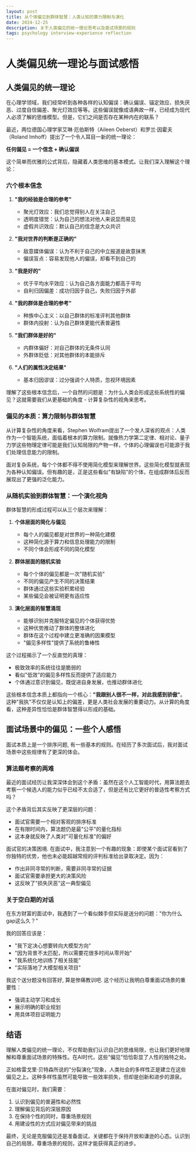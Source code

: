 ```yaml
---
layout: post
title: 从个体偏见到群体智慧：人类认知的算力限制与演化
date: 2024-12-25
description: 关于人类偏见的统一理论思考以及面试场景的规则
tags: psychology interview-experience reflection
---
```


# 人类偏见统一理论与面试感悟

## 人类偏见的统一理论

在心理学领域，我们经常听到各种各样的认知偏误：确认偏误、锚定效应、损失厌恶、过度自信偏差、聚光灯效应等等。这些偏误就像成语典故一样，已经成为现代人必须了解的思维模型。但是，它们之间是否存在某种内在的联系？

最近，两位德国心理学家艾琳·厄伯斯特（Aileen Oeberst）和罗兰·因霍夫（Roland Imhoff）提出了一个令人耳目一新的统一理论：

**任何偏见 = 一个信念 + 确认偏误**

这个简单而优雅的公式背后，隐藏着人类思维的基本模式。让我们深入理解这个理论：

### 六个根本信念

1. **"我的经验是合理的参考"**

   - 聚光灯效应：我们总觉得别人在关注自己
   - 透明度错觉：认为自己的想法对他人来说显而易见
   - 虚假共识效应：默认自己的信念是大众共识

2. **"我对世界的判断是正确的"**

   - 敌意媒体偏误：认为不利于自己的中立报道是故意抹黑
   - 偏误盲点：容易发现他人的偏误，却看不到自己的

3. **"我是好的"**

   - 优于平均水平效应：认为自己各方面能力都高于平均
   - 自利归因偏差：成功归因于自己，失败归因于外部

4. **"我的群体是合理的参考"**

   - 种族中心主义：以自己群体的标准评判其他群体
   - 群体内投射：认为自己群体更能代表普遍性

5. **"我们群体是好的"**

   - 内群体偏好：对自己群体的无条件认同
   - 外群体贬低：对其他群体的本能排斥

6. **"人们的属性决定结果"**
   - 基本归因谬误：过分强调个人特质，忽视环境因素

理解了这些根本信念后，一个自然的问题是：为什么人类会形成这些系统性的偏见？这就需要我们从更基础的角度 - 计算复杂性的视角来思考。

### 偏见的本质：算力限制与群体智慧

从计算复杂性的角度来看，Stephen Wolfram提出了一个发人深省的观点：人类作为一个智能系统，面临着根本的算力限制。就像热力学第二定律、相对论、量子力学这些物理定律可能是我们认知局限的产物一样，个体的心理偏误也可能源于我们处理信息能力的限制。

面对复杂系统，每个个体都不得不使用简化模型来理解世界。这些简化模型就表现为各种认知偏误。但有趣的是，正是这些看似"有缺陷"的个体，在组成群体后反而展现出了更强的泛化能力。

### 从随机实验到群体智慧：一个演化视角

群体智慧的形成过程可以从三个层次来理解：

1. **个体层面的简化与偏见**

   - 每个人的偏见都是对世界的一种简化建模
   - 这种简化源于算力和信息处理能力的限制
   - 不同个体会形成不同的简化模型

2. **群体层面的随机实验**

   - 每个个体的偏见都是一次"随机实验"
   - 不同的偏见产生不同的决策结果
   - 群体通过这些实验积累经验
   - 某些偏见会被证明更有适应性

3. **演化层面的智慧涌现**
   - 能够识别并克服特定偏见的个体获得优势
   - 这种优势推动了群体的整体进化
   - 群体在这个过程中建立更准确的因果模型
   - "偏见多样性"提供了系统的鲁棒性

这个过程揭示了一个反直觉的真理：

- 极致效率的系统往往是脆弱的
- 看似"低效"的偏见多样性反而提供了适应能力
- 个体通过意识到偏见，既促进自身发展，也推动群体进化

这些根本信念本质上都指向一个核心：**"我跟别人很不一样，对此我感到骄傲"**。这种"我执"不仅仅是认知上的偏差，更是人类社会发展的重要动力。从计算的角度看，这种差异性恰恰是群体智慧得以形成的基础。

## 面试场景中的偏见：一些个人感悟

面试本质上是一个排序问题, 有一些基本的规则。在经历了多次面试后，我对面试场景中这些规律有了更深的体会。

### 算法题考察的两难

最近的面试经历让我深深体会到这个矛盾：虽然在这个人工智能时代，用算法题去考察一个候选人的能力似乎已经不太合适了，但是还有比它更好的普适性考察方式吗？

这个矛盾背后其实反映了更深层的问题：

- 面试官需要一个相对客观的排序标准
- 在有限时间内，算法题仍是最"公平"的量化指标
- 这本身就反映了人类对"可量化标准"的偏好

面试官的决策困境. 在面试中，我注意到一个有趣的现象：即使某个面试官看到了你独特的优势，他也未必能超越常规的评判标准给出录取决定。因为：

- 作出非同寻常的判断，需要非同寻常的证据
- 面试官需要承担更大的决策风险
- 这反映了"损失厌恶"这一典型偏见

### 关于空白期的对话

在东方财富的面试中，我遇到了一个看似棘手但实际是送分的问题："你为什么gap这么久？"

我的回答应该是：

- "我下定决心想要转向大模型方向"
- "因为背景不太匹配，所以需要花很多时间从零开始"
- "我系统化地训练了相关技能"
- "实际落地了大模型相关项目"

我这个送分题没有回答好, 算是惨痛教训吧. 这个经历让我明白尊重面试场景的重要性：

- 强调主动学习和成长
- 展示明确的职业规划
- 用具体项目证明能力

## 结语

理解人类偏见的统一理论，不仅帮助我们认识自己的思维局限，也让我们更好地理解和尊重面试场景的特殊性。在AI时代，这些"偏见"恰恰彰显了人性的独特之处。

正如格雷戈里·贝特森所说的"分裂演化"现象，人类社会的多样性正是建立在这些偏见之上。这种多样性虽然可能导致一些效率损失，但却是创新和进步的源泉。

在面对偏见时，我们需要：

1. 认识到偏见的普遍性和必然性
2. 理解偏见背后的深层原因
3. 在保持个性的同时，尊重场景规则
4. 用建设性的方式应对偏见带来的挑战

最终，无论是克服偏见还是准备面试，关键都在于保持开放和谦逊的心态。认识到自己的局限，尊重场景的规则，这样才能获得真正的进步。
